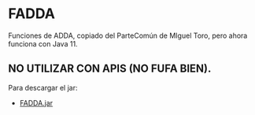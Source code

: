 # FADDA
Funciones de ADDA, copiado del ParteComún de MIguel Toro, pero ahora funciona con Java 11.

## NO UTILIZAR CON APIS (NO FUFA BIEN).

Para descargar el jar:
- [FADDA.jar](https://github.com/alesanfe/FADDA/raw/main/out/artifacts/ParteComun_jar/FADDA.jar)
